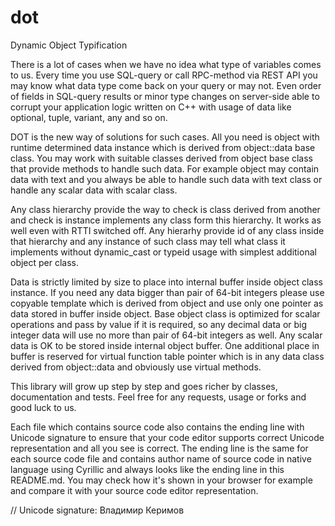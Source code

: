 # dot
Dynamic Object Typification

There is a lot of cases when we have no idea what type of variables comes to us. Every time you use SQL-query or call RPC-method via REST API you may know what data type come back on your query or may not. Even order of fields in SQL-query results or minor type changes on server-side able to corrupt your application logic written on C++ with usage of data like optional, tuple, variant, any and so on.

DOT is the new way of solutions for such cases. All you need is object with runtime determined data instance which is derived from object::data base class. You may work with suitable classes derived from object base class that provide methods to handle such data. For example object may contain data with text and you always be able to handle such data with text class or handle any scalar data with scalar class.

Any class hierarchy provide the way to check is class derived from another and check is instance implements any class form this hierarchy. It works as well even with RTTI switched off. Any hierarhy provide id of any class inside that hierarchy and any instance of such class may tell what class it implements without dynamic_cast or typeid usage with simplest additional object per class.

Data is strictly limited by size to place into internal buffer inside object class instance. If you need any data bigger than pair of 64-bit integers please use copyable template which is derived from object and use only one pointer as data stored in buffer inside object. Base object class is optimized for scalar operations and pass by value if it is required, so any decimal data or big integer data will use no more than pair of 64-bit integers as well. Any scalar data is OK to be stored inside internal object buffer. One additional place in buffer is reserved for virtual function table pointer which is in any data class derived from object::data and obviously use virtual methods.

This library will grow up step by step and goes richer by classes, documentation and tests.
Feel free for any requests, usage or forks and good luck to us.

Each file which contains source code also contains the ending line with Unicode signature to ensure that your code editor supports correct Unicode representation and all you see is correct. The ending line is the same for each source code file and contains author name of source code in native language using Cyrillic and always looks like the ending line in this README.md. You may check how it's shown in your browser for example and compare it with your source code editor representation.

// Unicode signature: Владимир Керимов
